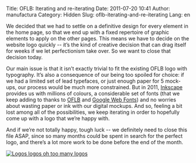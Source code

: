 Title: OFLB: Iterating and re-iterating
Date: 2011-07-20 10:41
Author: manufactura
Category: Hidden
Slug: oflb-iterating-and-re-iterating
Lang: en

We decided that we had to settle on a definitive design for
every element in the home page, so that we end up with a fixed
repertoire of graphic elements to apply on the other pages. This means
we have to decide on the website logo quickly -- it’s the kind of
creative decision that can drag itself for weeks if we let perfectionism
take over. So we want to close that decision today.

Our main issue is that it isn’t exactly trivial to fit the existing OFLB
logo with typography. It’s also a consequence of our being too spoiled
for choice: if we had a limited set of lead typefaces, or just enough
paper for 5 mock-ups, our process would be much more constrained. But in
2011, [Inkscape](http://inkscape.org) provides us with millions of
colours, a considerable set of fonts (that we keep adding to thanks to
[OFLB](http://www.openfontlibrary.org) and [Google Web
Fonts](http://www.google.com/webfonts)) and no worries about wasting
paper or ink with our digital mockups. And so, feeling a bit lost among
all of the possibilities, we keep iterating in order to hopefully come
up with a logo that we’re happy with.

And if we’re not totally happy, tough luck -- we definitely need to
close this file ASAP, since so many months could be spent in search for
the perfect logo, and there’s a lot more work to be done before the end
of the month.

[![](http://blog.manufacturaindependente.org/wp-content/uploads/2011/07/logos.png "Logos logos oh too many logos")](http://blog.manufacturaindependente.org/wp-content/uploads/2011/07/logos.png)

